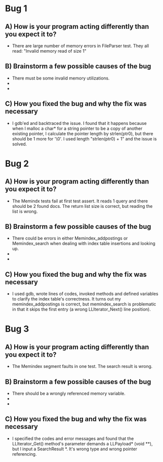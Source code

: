 # Bug 1

## A) How is your program acting differently than you expect it to?
- There are large number of memory errors in FileParser test. They all read: "Invalid memory read of size 1"

## B) Brainstorm a few possible causes of the bug
- There must be some invalid memory utilizations.
- 
- 

## C) How you fixed the bug and why the fix was necessary
- I gdb'ed and backtraced the issue. I found that it happens because when I malloc a char*
for a string pointer to be a copy of another existing pointer, I calculate the pointer
length by strlen(ptr0), but there should be 1 more for '\0'. I used length "strlen(ptr0) + 1"
and the issue is solved.


# Bug 2

## A) How is your program acting differently than you expect it to?
- The Memindx tests fail at first test assert. It reads 1 query and there should
be 2 found docs. The return list size is correct, but reading the list
is wrong.

## B) Brainstorm a few possible causes of the bug
- There could be errors in either Memindex_addpostings or Memindex_search
when dealing with index table insertions and looking up.
- 
- 

## C) How you fixed the bug and why the fix was necessary
- I used gdb, wrote lines of codes, invoked methods and defined variables to clarify
the index table's correctness. It turns out my memindex_addpostings is correct,
but memindex_search is problematic in that it skips the first entry (a wrong
LLIterator_Next() line position).


# Bug 3

## A) How is your program acting differently than you expect it to?
- The Memindex segment faults in one test. The search result is wrong.

## B) Brainstorm a few possible causes of the bug
- There should be a wrongly referenced memory variable.
- 
- 

## C) How you fixed the bug and why the fix was necessary
- I specified the codes and error messages and found that the
LLIterator_Get() method's parameter demands a LLPayload* (void **),
but I input a SearchResult *. It's wrong type and wrong pointer referencing.
